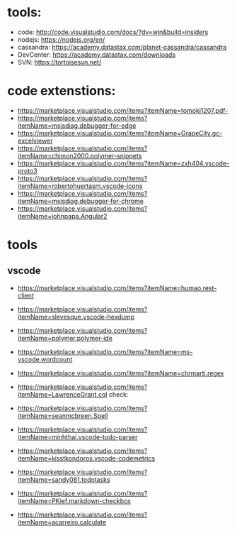 
# tools:
- code: http://code.visualstudio.com/docs/?dv=win&build=insiders
- nodejs: https://nodejs.org/en/
- cassandra: https://academy.datastax.com/planet-cassandra/cassandra
- DevCenter: https://academy.datastax.com/downloads
- SVN: https://tortoisesvn.net/

# code extenstions:
 
- https://marketplace.visualstudio.com/items?itemName=tomoki1207.pdf-
- https://marketplace.visualstudio.com/items?itemName=msjsdiag.debugger-for-edge
- https://marketplace.visualstudio.com/items?itemName=GrapeCity.gc-excelviewer
- https://marketplace.visualstudio.com/items?itemName=chimon2000.polymer-snippets
- https://marketplace.visualstudio.com/items?itemName=zxh404.vscode-proto3
- https://marketplace.visualstudio.com/items?itemName=robertohuertasm.vscode-icons
- https://marketplace.visualstudio.com/items?itemName=msjsdiag.debugger-for-chrome
- https://marketplace.visualstudio.com/items?itemName=johnpapa.Angular2


# tools
## vscode

- https://marketplace.visualstudio.com/items?itemName=humao.rest-client
- https://marketplace.visualstudio.com/items?itemName=slevesque.vscode-hexdump
- https://marketplace.visualstudio.com/items?itemName=polymer.polymer-ide
- https://marketplace.visualstudio.com/items?itemName=ms-vscode.wordcount
- https://marketplace.visualstudio.com/items?itemName=chrmarti.regex

- https://marketplace.visualstudio.com/items?itemName=LawrenceGrant.cql
check:
- https://marketplace.visualstudio.com/items?itemName=seanmcbreen.Spell
- https://marketplace.visualstudio.com/items?itemName=minhthai.vscode-todo-parser
- https://marketplace.visualstudio.com/items?itemName=kisstkondoros.vscode-codemetrics
- https://marketplace.visualstudio.com/items?itemName=sandy081.todotasks
- https://marketplace.visualstudio.com/items?itemName=PKief.markdown-checkbox
- https://marketplace.visualstudio.com/items?itemName=acarreiro.calculate


